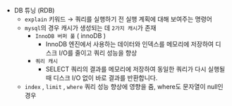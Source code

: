 - DB 튜닝 (RDB)
    - `explain`  키워드 → 쿼리를 실행하기 전 실행 계획에 대해 보여주는 명령어
    - `mysql`의 경우 캐시가 생성되는 데  `2가지 캐시`가 존재
        - `InnoDB 버퍼 풀` ( innoDB )
            - InnoDB 엔진에서 사용하는 데이터와 인덱스를 메모리에 저장하여 디스크 I/O를 줄이고 쿼리 성능을 향상
        - `쿼리 캐시`
            - SELECT 쿼리의 결과를 메모리에 저장하여 동일한 쿼리가 다시 실행될 때 디스크 I/O 없이 바로 결과를 반환합니다.
    - `index` ,  `limit` , `where`  쿼리 성능 향상에 영향을 줌, where도 문자열이 null인 경우
